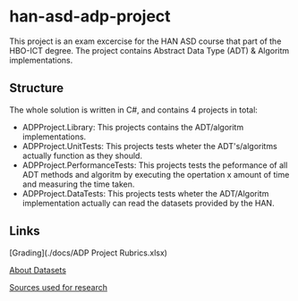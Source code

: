 # han-asd-adp-project

This project is an exam excercise for the HAN ASD course that part of the HBO-ICT degree. The project contains Abstract Data Type (ADT) & Algoritm implementations.

## Structure

The whole solution is written in C#, and contains 4 projects in total:

* ADPProject.Library: This projects contains the ADT/algoritm implementations.
* ADPProject.UnitTests: This projects tests wheter the ADT's/algoritms actually function as they should.
* ADPProject.PerformanceTests: This projects tests the peformance of all ADT methods and algoritm by executing the opertation x amount of time and measuring the time taken.
* ADPProject.DataTests: This projects tests wheter the ADT/Algoritm implementation actually can read the datasets provided by the HAN.

## Links

[Grading](./docs/ADP Project Rubrics.xlsx)

[About Datasets](./docs/Datasets.md)

[Sources used for research](./docs/Sources.md)
